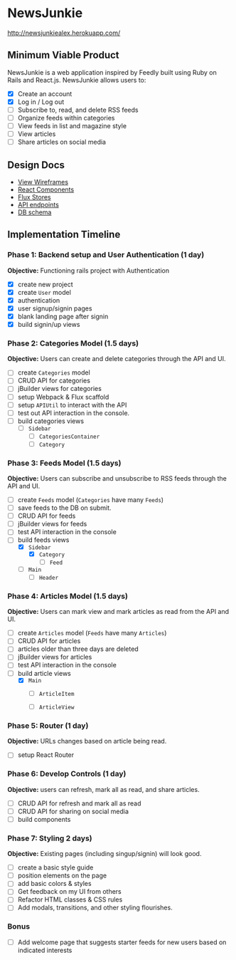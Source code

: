 # NewsJunkie

http://newsjunkiealex.herokuapp.com/

## Minimum Viable Product

NewsJunkie is a web application inspired by Feedly built using Ruby on Rails
and React.js. NewsJunkie allows users to:

- [X] Create an account
- [X] Log in / Log out
- [ ] Subscribe to, read, and delete RSS feeds
- [ ] Organize feeds within categories
- [ ] View feeds in list and magazine style
- [ ] View articles
- [ ] Share articles on social media

## Design Docs
* [View Wireframes][views]
* [React Components][components]
* [Flux Stores][stores]
* [API endpoints][api-endpoints]
* [DB schema][schema]

[views]: ./docs/wireframes
[components]: ./docs/components.md
[stores]: ./docs/stores.md
[api-endpoints]: ./docs/api-endpoints.md
[schema]: ./docs/schema.md

## Implementation Timeline

### Phase 1: Backend setup and User Authentication (1 day)

**Objective:** Functioning rails project with Authentication

- [X] create new project
- [X] create `User` model
- [X] authentication
- [X] user signup/signin pages
- [X] blank landing page after signin
- [X] build signin/up views

### Phase 2: Categories Model (1.5 days)

**Objective:** Users can create and delete categories through
the API and UI.

- [ ] create `Categories` model
- [ ] CRUD API for categories
- [ ] jBuilder views for categories
- [ ] setup Webpack & Flux scaffold
- [ ] setup `APIUtil` to interact with the API
- [ ] test out API interaction in the console.
- [ ] build categories views
  - [ ] `Sidebar`
    - [ ] `CategoriesContainer`
    - [ ] `Category`

### Phase 3: Feeds Model (1.5 days)

**Objective:** Users can subscribe and unsubscribe to RSS feeds through
the API and UI.

- [ ] create `Feeds` model (`Categories` have many `Feeds`)
- [ ] save feeds to the DB on submit.
- [ ] CRUD API for feeds
- [ ] jBuilder views for feeds
- [ ] test API interaction in the console
- [ ] build feeds views
  - [X] `Sidebar`
    - [X] `Category`
      - [ ] `Feed`
  - [ ] `Main`
    - [ ] `Header`

### Phase 4: Articles Model (1.5 days)

**Objective:** Users can mark view and mark articles as read from the API and UI.

- [ ] create `Articles` model (`Feeds` have many `Articles`)
- [ ] CRUD API for articles
- [ ] articles older than three days are deleted
- [ ] jBuilder views for articles
- [ ] test API interaction in the console
- [ ] build article views
  - [X] `Main`
    - [ ] `ArticleItem`
    - [ ] `ArticleView`


### Phase 5: Router (1 day)

**Objective:** URLs changes based on article being read.

- [ ] setup React Router

### Phase 6: Develop Controls (1 day)

**Objective:** users can refresh, mark all as read, and share articles.

- [ ] CRUD API for refresh and mark all as read
- [ ] CRUD API for sharing on social media
- [ ] build components

### Phase 7: Styling 2 days)

**Objective:** Existing pages (including singup/signin) will look good.

- [ ] create a basic style guide
- [ ] position elements on the page
- [ ] add basic colors & styles
- [ ] Get feedback on my UI from others
- [ ] Refactor HTML classes & CSS rules
- [ ] Add modals, transitions, and other styling flourishes.

### Bonus

- [ ] Add welcome page that suggests starter feeds for new users based on indicated interests
